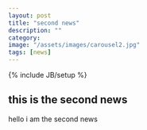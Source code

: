 ```yaml
---
layout: post
title: "second news"
description: ""
category: 
image: "/assets/images/carousel2.jpg"
tags: [news]
---
```

{% include JB/setup %}



## this is the second news 
hello i am the second news
